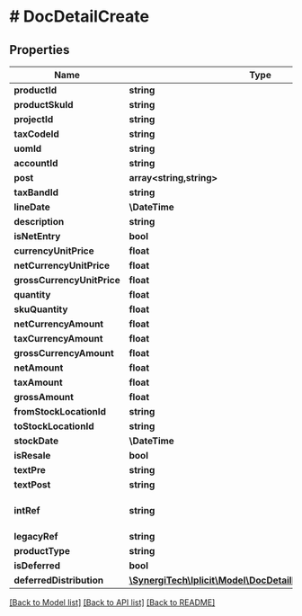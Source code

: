 # # DocDetailCreate

## Properties

Name | Type | Description | Notes
------------ | ------------- | ------------- | -------------
**productId** | **string** | The document detail product id or code | [optional]
**productSkuId** | **string** | The document detail product sku id or code | [optional]
**projectId** | **string** | The document detail project id | [optional]
**taxCodeId** | **string** | The document detail tax code id | [optional]
**uomId** | **string** | The document detail unit of measure id | [optional]
**accountId** | **string** | The document detail account id | [optional]
**post** | **array<string,string>** | The document detail posting attributes | [optional]
**taxBandId** | **string** | The document detail tax band id | [optional]
**lineDate** | **\DateTime** | The document detail line date | [optional]
**description** | **string** | The document detail description | [optional]
**isNetEntry** | **bool** | The document detail is net entry flag | [optional]
**currencyUnitPrice** | **float** | The document detail currency unit price | [optional]
**netCurrencyUnitPrice** | **float** | The document detail net currency unit price | [optional]
**grossCurrencyUnitPrice** | **float** | The document detail gross currency unit price | [optional]
**quantity** | **float** | The document detail quantity | [optional]
**skuQuantity** | **float** | The document detail sku quantity | [optional]
**netCurrencyAmount** | **float** | The document detail net currency amount | [optional]
**taxCurrencyAmount** | **float** | The document detail tax currency amount | [optional]
**grossCurrencyAmount** | **float** | The document detail gross currency amount | [optional]
**netAmount** | **float** | The document detail net amount | [optional]
**taxAmount** | **float** | The document detail tax amount | [optional]
**grossAmount** | **float** | The document detail gross amount | [optional]
**fromStockLocationId** | **string** | The document detail from stock location id | [optional]
**toStockLocationId** | **string** | The document detail to stock location id | [optional]
**stockDate** | **\DateTime** | The document detail stock date | [optional]
**isResale** | **bool** | The document detail is resale flag | [optional]
**textPre** | **string** | The document detail pre text | [optional]
**textPost** | **string** | The document detail post text | [optional]
**intRef** | **string** | Optional interface reference. If provided, it must be unique. &lt;a href&#x3D;\&quot;https://docs.iplicit.com/dev/guide/identifiers/index.html\&quot;&gt;Learn more&lt;/a&gt; | [optional]
**legacyRef** | **string** | Alternative / legacy reference code | [optional]
**productType** | **string** | The document detail product type | [optional]
**isDeferred** | **bool** | The document detail is deferred flag | [optional]
**deferredDistribution** | [**\SynergiTech\Iplicit\Model\DocDetailDeferredCreateUpdate**](DocDetailDeferredCreateUpdate.md) |  | [optional]

[[Back to Model list]](../../README.md#models) [[Back to API list]](../../README.md#endpoints) [[Back to README]](../../README.md)
